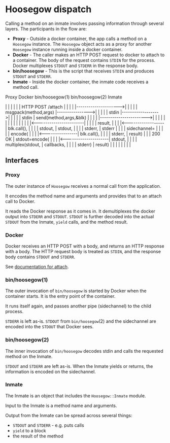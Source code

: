 # Hoosegow dispatch

Calling a method on an inmate involves passing information through several layers. The participants in the flow are:

* **Proxy** - Outside a docker container, the app calls a method on a `Hoosegow` instance. The `Hoosegow` object acts as a proxy for another `Hoosegow` instance running inside a docker container.
* **Docker** - The caller makes an HTTP POST request to docker to attach to a container. The body of the request contains `STDIN` for the process. Docker multiplexes `STDOUT` and `STDERR` in the response body.
* **bin/hoosegow** - This is the script that receives `STDIN` and produces `STDOUT` and `STDERR`.
* **Inmate** - Inside the docker container, the inmate code receives a method call.

 Proxy                  Docker        bin/hoosegow(1)     bin/hoosegow(2)              Inmate

   |                      |                 |                   |                        |
   | HTTP POST /attach    |                 |                   |                        |
   |--------------------->|                 |                   |                        |
   | msgpack(method,args) |---------------->|                   |                        |
   |                      | stdin           |------------------>|                        |
   |                      |                 | stdin             | send(method,args,&blk) |
   |                      |                 |                   |----------------------->|
   |                      |                 |                   |                        |
   |                      |                 |                   |                        |
   |                      |                 |                   |<-----------------------|
   |                      |                 |                   | result,                |
   |                      |                 |<------------------| blk.call(),            |
   |                      |                 | stdout,           | stdout,                |
   |                      |                 | stderr,           | stderr                 |
   |                      |                 | sidechannel=      |                        |
   |                      |                 |   encode(         |                        |
   |                      |<----------------|     blk.call(),   |                        |
   |                      | stderr,         |     result)       |                        |
   | 200 OK               | stdout=encode(  |                   |                        |
   |<---------------------|   stdout,       |                   |                        |
   | multiplex(stdout,    |   callbacks,    |                   |                        |
   |   stderr)            |   result)       |                   |                        |
   |                      |                 |                   |                        |

## Interfaces

### Proxy

The outer instance of `Hoosegow` receives a normal call from the application.

It encodes the method name and arguments and provides that to an attach call to Docker.

It reads the Docker response as it comes in. It demultiplexes the docker output into `STDERR` and `STDOUT`. `STDOUT` is further decoded into the actual `STDOUT` from the Inmate, `yield` calls, and the method result.

### Docker

Docker receives an HTTP POST with a body, and returns an HTTP response with a body. The HTTP request body is treated as `STDIN`, and the response body contains `STDOUT` and `STDERR`.

See [documentation for attach](http://docs.docker.io/en/latest/reference/api/docker_remote_api_v1.7/#attach-to-a-container).

### bin/hoosegow(1)

The outer invocation of `bin/hoosegow` is started by Docker when the container starts. It is the entry point of the container.

It runs itself again, and passes another pipe (sidechannel) to the child process.

`STDERR` is left as-is. `STDOUT` from `bin/hoosegow`(2) and the sidechannel are encoded into the `STDOUT` that Docker sees.

### bin/hoosegow(2)

The inner invocation of `bin/hoosegow` decodes stdin and calls the requested method on the Inmate.

`STDOUT` and `STDERR` are left as-is. When the Inmate yields or returns, the information is encoded on the sidechannel.

### Inmate

The Inmate is an object that includes the `Hoosegow::Inmate` module.

Input to the Inmate is a method name and arguments.

Output from the Inmate can be spread across several things:

* `STDOUT` and `STDERR` - e.g. puts calls 
* `yield` to a block
* the result of the method

